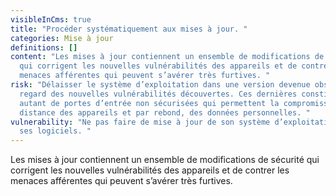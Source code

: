 ```yaml
---
visibleInCms: true
title: "Procéder systématiquement aux mises à jour. "
categories: Mise à jour
definitions: []
content: "Les mises à jour contiennent un ensemble de modifications de sécurité
  qui corrigent les nouvelles vulnérabilités des appareils et de contrer les
  menaces afférentes qui peuvent s’avérer très furtives. "
risk: "Délaisser le système d’exploitation dans une version devenue obsolète au
  regard des nouvelles vulnérabilités découvertes. Ces dernières constituent
  autant de portes d’entrée non sécurisées qui permettent la compromission à
  distance des appareils et par rebond, des données personnelles. "
vulnerability: "Ne pas faire de mise à jour de son système d’exploitation ou de
  ses logiciels. "
---
```

Les mises à jour contiennent un ensemble de modifications de sécurité qui corrigent les nouvelles vulnérabilités des appareils et de contrer les menaces afférentes qui peuvent s’avérer très furtives.